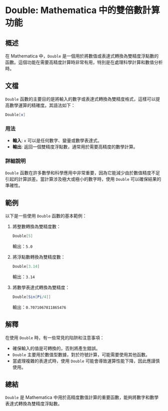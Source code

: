 <!--
Meta Description: # Double: Mathematica 中的雙倍數計算功能 ## 概述 在 Mathematica 中，`Double` 是一個用於將數值或表達式轉換為雙精度浮點數的函數。這個功能在需要高精度計算時非常有用，特別是在處理科學計算和數值分析時。 ## 文檔 `Double` 函數的主要目的是將輸入...
Meta Keywords: double, mathematica, 中的雙倍數計算功能, 是一個用於將數值或表達式轉換為雙精度浮點數的函數, 這個功能在需要高精度計算時非常有用
-->

# Double: Mathematica 中的雙倍數計算功能

## 概述
在 Mathematica 中，`Double` 是一個用於將數值或表達式轉換為雙精度浮點數的函數。這個功能在需要高精度計算時非常有用，特別是在處理科學計算和數值分析時。

## 文檔
`Double` 函數的主要目的是將輸入的數字或表達式轉換為雙精度格式，這樣可以提高數學運算的精確度。其語法如下：

```mathematica
Double[x]
```

### 用法
- **輸入**: `x` 可以是任何數字、變量或數學表達式。
- **輸出**: 返回一個雙精度浮點數，通常用於需要高精度的數學計算。

### 詳細說明
`Double` 函數在許多數學和科學應用中非常重要，因為它能減少由於數值精度不足引起的計算誤差。當計算涉及極大或極小的數字時，使用 `Double` 可以確保結果的準確性。

## 範例
以下是一些使用 `Double` 函數的基本範例：

1. 將整數轉換為雙精度數：
   ```mathematica
   Double[5]
   ```
   輸出：`5.0`

2. 將浮點數轉換為雙精度數：
   ```mathematica
   Double[3.14]
   ```
   輸出：`3.14`

3. 將數學表達式轉換為雙精度：
   ```mathematica
   Double[Sin[Pi/4]]
   ```
   輸出：`0.7071067811865476`

## 解釋
在使用 `Double` 時，有一些常見的陷阱和注意事項：
- 確保輸入的值是可轉換的，否則將產生錯誤。
- `Double` 主要用於數值型數據，對於符號計算，可能需要使用其他函數。
- 當處理複雜的表達式時，使用 `Double` 可能會導致運算性能下降，因此應謹慎使用。

## 總結
`Double` 是 Mathematica 中用於高精度數值計算的重要函數，能夠將數字和數學表達式轉換為雙精度浮點數。